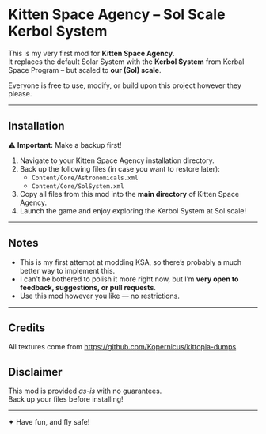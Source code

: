 # Kitten Space Agency – Sol Scale Kerbol System

This is my very first mod for **Kitten Space Agency**.  
It replaces the default Solar System with the **Kerbol System** from Kerbal Space Program – but scaled to **our (Sol) scale**.  

Everyone is free to use, modify, or build upon this project however they please.

---

## Installation

⚠️ **Important:** Make a backup first!

1. Navigate to your Kitten Space Agency installation directory.
2. Back up the following files (in case you want to restore later):
   - `Content/Core/Astronomicals.xml`
   - `Content/Core/SolSystem.xml`
3. Copy all files from this mod into the **main directory** of Kitten Space Agency.
4. Launch the game and enjoy exploring the Kerbol System at Sol scale!

---

## Notes

- This is my first attempt at modding KSA, so there’s probably a much better way to implement this.
- I can’t be bothered to polish it more right now, but I’m **very open to feedback, suggestions, or pull requests**.  
- Use this mod however you like — no restrictions.  

---

## Credits

All textures come from https://github.com/Kopernicus/kittopia-dumps.

## Disclaimer

This mod is provided *as-is* with no guarantees.  
Back up your files before installing!  

---

✦ Have fun, and fly safe!
